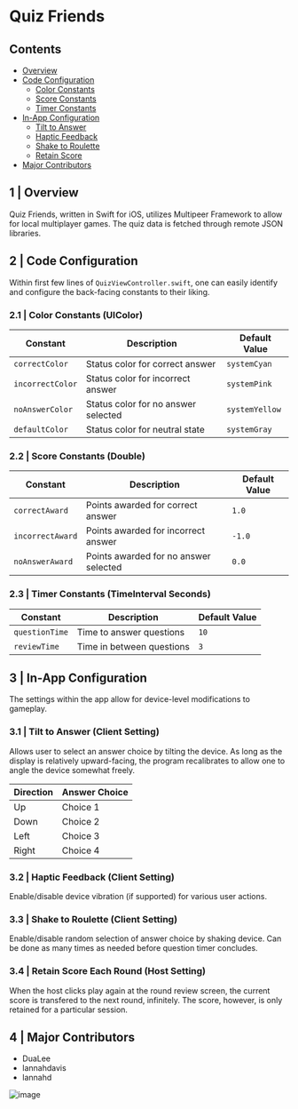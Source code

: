 # Quiz Friends

## Contents
- [Overview](#1--overview)
- [Code Configuration](#2--code-configuration)
  - [Color Constants](#21--color-constants-uicolor)
  - [Score Constants](#22--score-constants-double)
  - [Timer Constants](#23--timer-constants-timeinterval-seconds)
- [In-App Configuration](#3--in-app-configuration)
  - [Tilt to Answer](#31--tilt-to-answer-client-setting)
  - [Haptic Feedback](#32--haptic-feedback-client-setting)
  - [Shake to Roulette](#33--shake-to-roulette-client-setting)
  - [Retain Score](#34--retain-score-each-round-host-setting)
- [Major Contributors](#4--major-contributors)

## 1 | Overview
Quiz Friends, written in Swift for iOS, utilizes Multipeer Framework to allow for local multiplayer games. The quiz data is fetched through remote JSON libraries.

## 2 | Code Configuration
Within first few lines of `QuizViewController.swift`, one can easily identify and configure the back-facing constants to their liking.

### 2.1 | Color Constants (UIColor)
| Constant | Description | Default Value |
| --- | --- | --- |
| `correctColor` | Status color for correct answer | `systemCyan` |
| `incorrectColor` | Status color for incorrect answer | `systemPink` |
| `noAnswerColor` | Status color for no answer selected | `systemYellow` |
| `defaultColor` | Status color for neutral state | `systemGray` |

### 2.2 | Score Constants (Double)
| Constant | Description | Default Value |
| --- | --- | --- |
| `correctAward` | Points awarded for correct answer | `1.0` |
| `incorrectAward` | Points awarded for incorrect answer | `-1.0` |
| `noAnswerAward` | Points awarded for no answer selected | `0.0` |

### 2.3 | Timer Constants (TimeInterval Seconds)
| Constant | Description | Default Value |
| --- | --- | --- |
| `questionTime` | Time to answer questions | `10` |
| `reviewTime` | Time in between questions | `3` |

## 3 | In-App Configuration
The settings within the app allow for device-level modifications to gameplay.

### 3.1 | Tilt to Answer (Client Setting)
Allows user to select an answer choice by tilting the device. As long as the display is relatively upward-facing, the program recalibrates to allow one to angle the device somewhat freely.

| Direction | Answer Choice |
| --- | --- |
| Up | Choice 1 |
| Down | Choice 2 |
| Left | Choice 3 |
| Right | Choice 4 |

### 3.2 | Haptic Feedback (Client Setting)
Enable/disable device vibration (if supported) for various user actions.

### 3.3 | Shake to Roulette (Client Setting)
Enable/disable random selection of answer choice by shaking device. Can be done as many times as needed before question timer concludes.

### 3.4 | Retain Score Each Round (Host Setting)
When the host clicks play again at the round review screen, the current score is transfered to the next round, infinitely. The score, however, is only retained for a particular session.

## 4 | Major Contributors
- DuaLee
- lannahdavis
- lannahd

![image](https://user-images.githubusercontent.com/23531530/166174735-72599481-5d5e-467d-9a6d-47a4f0f79532.png)
